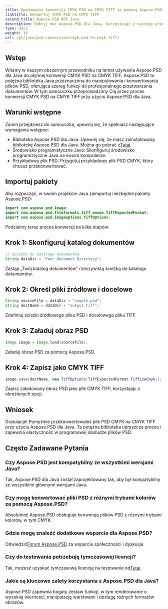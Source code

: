 ```yaml
---
title: Opanowanie konwersji CMYK PSD na CMYK TIFF za pomocą Aspose.PSD
linktitle: Konwertuj CMYK PSD na CMYK TIFF
second_title: Aspose.PSD API Java
description: Odkryj moc Aspose.PSD dla Java, korzystając z naszego przewodnika krok po kroku dotyczącego konwersji CMYK PSD na CMYK TIFF. Zwiększ swoje możliwości przetwarzania dokumentów bez wysiłku!
type: docs
weight: 10
url: /pl/java/psd-conversion/cmyk-psd-to-cmyk-tiff/
---
```

## Wstęp
Witamy w naszym obszernym przewodniku na temat używania Aspose.PSD dla Java do płynnej konwersji CMYK PSD na CMYK TIFF. Aspose.PSD to potężna biblioteka Java przeznaczona do manipulowania i konwertowania plików PSD, oferująca szereg funkcji do profesjonalnego przetwarzania dokumentów. W tym samouczku przeprowadzimy Cię przez proces konwersji CMYK PSD na CMYK TIFF przy użyciu Aspose.PSD dla Java.
## Warunki wstępne
Zanim przejdziesz do samouczka, upewnij się, że spełniasz następujące wymagania wstępne:
-  Biblioteka Aspose.PSD dla Java: Upewnij się, że masz zainstalowaną bibliotekę Aspose.PSD dla Java. Można go pobrać z[Tutaj](https://releases.aspose.com/psd/java/).
- Środowisko programistyczne Java: Skonfiguruj środowisko programistyczne Java na swoim komputerze.
- Przykładowy plik PSD: Przygotuj przykładowy plik PSD CMYK, który chcesz przekonwertować.
## Importuj pakiety
Aby rozpocząć, w swoim projekcie Java zaimportuj niezbędne pakiety Aspose.PSD:
```java
import com.aspose.psd.Image;
import com.aspose.psd.fileformats.tiff.enums.TiffExpectedFormat;
import com.aspose.psd.imageoptions.TiffOptions;
```
Podzielmy teraz proces konwersji na kilka etapów:
## Krok 1: Skonfiguruj katalog dokumentów
```java
// Ścieżka do katalogu dokumentów.
String dataDir = "Your Document Directory";
```
Zastąp „Twój katalog dokumentów” rzeczywistą ścieżką do katalogu dokumentów.
## Krok 2: Określ pliki źródłowe i docelowe
```java
String sourceFile = dataDir + "sample.psd";
String destName = dataDir + "output.tiff";
```
Zdefiniuj ścieżki źródłowego pliku PSD i docelowego pliku TIFF.
## Krok 3: Załaduj obraz PSD
```java
Image image = Image.load(sourceFile);
```
Załaduj obraz PSD za pomocą Aspose.PSD.
## Krok 4: Zapisz jako CMYK TIFF
```java
image.save(destName, new TiffOptions(TiffExpectedFormat.TiffLzwCmyk));
```
Zapisz załadowany obraz PSD jako plik CMYK TIFF, korzystając z określonych opcji.
## Wniosek
Gratulacje! Pomyślnie przekonwertowałeś plik PSD CMYK na CMYK TIFF przy użyciu Aspose.PSD dla Java. Ta potężna biblioteka upraszcza proces i zapewnia elastyczność w programowej obsłudze plików PSD.
## Często Zadawane Pytania
### Czy Aspose.PSD jest kompatybilny ze wszystkimi wersjami Java?
Tak, Aspose.PSD dla Java został zaprojektowany tak, aby był kompatybilny ze wszystkimi głównymi wersjami Java.
### Czy mogę konwertować pliki PSD z różnymi trybami kolorów za pomocą Aspose.PSD?
Absolutnie! Aspose.PSD obsługuje konwersję plików PSD z różnymi trybami kolorów, w tym CMYK.
### Gdzie mogę znaleźć dodatkowe wsparcie dla Aspose.PSD?
 Odwiedzić[Forum Aspose.PSD](https://forum.aspose.com/c/psd/34) za wsparcie społeczności i dyskusje.
### Czy do testowania potrzebuję tymczasowej licencji?
 Tak, możesz uzyskać tymczasową licencję na testowanie od[Tutaj](https://purchase.aspose.com/temporary-license/).
### Jakie są kluczowe zalety korzystania z Aspose.PSD dla Java?
Aspose.PSD zapewnia bogaty zestaw funkcji, w tym renderowanie o wysokiej wierności, manipulację warstwami i obsługę różnych formatów obrazów.